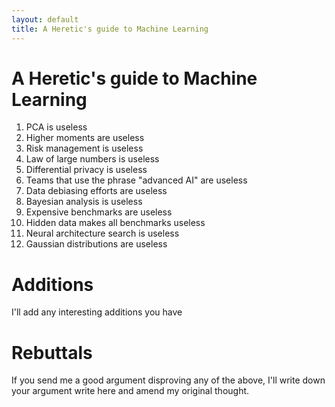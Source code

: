 ```yaml
---
layout: default
title: A Heretic's guide to Machine Learning
---
```


# A Heretic's guide to Machine Learning


1. PCA is useless
2. Higher moments are useless
3. Risk management is useless
4. Law of large numbers is useless
5. Differential privacy is useless
6. Teams that use the phrase "advanced AI" are useless
7. Data debiasing efforts are useless
8. Bayesian analysis is useless
9. Expensive benchmarks are useless
10. Hidden data makes all benchmarks useless
11. Neural architecture search is useless
12. Gaussian distributions are useless

# Additions

I'll add any interesting additions you have

# Rebuttals

If you send me a good argument disproving any of the above, I'll write down your argument write here and amend my original thought.
